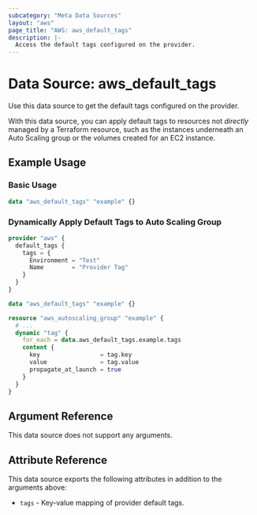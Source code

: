 ```yaml
---
subcategory: "Meta Data Sources"
layout: "aws"
page_title: "AWS: aws_default_tags"
description: |-
  Access the default tags configured on the provider.
---
```


# Data Source: aws_default_tags

Use this data source to get the default tags configured on the provider.

With this data source, you can apply default tags to resources not _directly_ managed by a Terraform resource, such as the instances underneath an Auto Scaling group or the volumes created for an EC2 instance.

## Example Usage

### Basic Usage

```terraform
data "aws_default_tags" "example" {}
```

### Dynamically Apply Default Tags to Auto Scaling Group

```terraform
provider "aws" {
  default_tags {
    tags = {
      Environment = "Test"
      Name        = "Provider Tag"
    }
  }
}

data "aws_default_tags" "example" {}

resource "aws_autoscaling_group" "example" {
  # ...
  dynamic "tag" {
    for_each = data.aws_default_tags.example.tags
    content {
      key                 = tag.key
      value               = tag.value
      propagate_at_launch = true
    }
  }
}
```

## Argument Reference

This data source does not support any arguments.

## Attribute Reference

This data source exports the following attributes in addition to the arguments above:

* `tags` - Key-value mapping of provider default tags.
